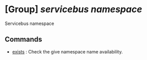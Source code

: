 # [Group] _servicebus namespace_

Servicebus namespace

## Commands

- [exists](/Commands/servicebus/namespace/_exists.md)
: Check the give namespace name availability.
